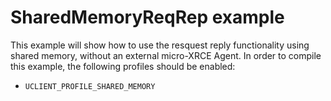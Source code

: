 # SharedMemoryReqRep example

This example will show how to use the resquest reply functionality using shared memory, without an external micro-XRCE Agent.
In order to compile this example, the following profiles should be enabled:

- `UCLIENT_PROFILE_SHARED_MEMORY` 
